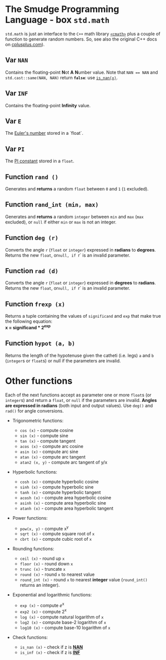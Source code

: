 # The Smudge Programming Language - box `std.math`
`std.math` is just an interface to the `C++` math library [`<cmath>`](http://www.cplusplus.com/reference/cmath/) plus a
couple of function to generate random numbers.
So, see also the original C++ docs on [cplusplus.com](http://www.cplusplus.com/reference/cmath/)).

## Var `NAN`
Contains the floating-point **N**ot **A** **N**umber value.
Note that `NAN == NAN` and `std.cast::same(NAN, NAN)` return **`false`**: use [`is_nan(x)`](stdmath.md#function-is_nan-).

## Var `INF`
Contains the floating-point **Infinity** value.

## Var `E`
The [Euler's number](https://en.wikipedia.org/wiki/E_(mathematical_constant)) stored in a `float`.

## Var `PI`
The [PI constant](https://en.wikipedia.org/wiki/Pi) stored in a `float`.

## Function `rand ()`
Generates and **returns** a random `float` between `0` and `1` (`1` excluded).

## Function `rand_int (min, max)`
Generates and **returns** a random `integer` between `min` and `max` (`max` excluded),
or `null` if either `min` or `max` is not an integer.

## Function `deg (r)`
Converts the angle `r` (`float` or `integer`) expressed in **radians** to **degrees**.
Returns the new `float`, or`null, if `r` is an invalid parameter.

## Function `rad (d)`
Converts the angle `r` (`float` or `integer`) expressed in **degrees** to **radians**.
Returns the new `float`, or`null, if `r` is an invalid parameter.

## Function `frexp (x)`
Returns a tuple containing the values of `significand` and `exp` that make true the following equation:<br>
**x = significand * 2<sup>exp</sup>**

## Function `hypot (a, b)`
Returns the length of the hypotenuse given the catheti (i.e. legs) `a` and `b` (`integer`s or `float`s) or null if the parameters are invalid.

# Other functions
Each of the next functions accept as parameter one or more `float`s (or `integer`s) and return a `float`, or `null` if the parameters are invalid. **Angles are expressed in radians** (both input and output values).
Use `deg()` and `rad()` for angle conversions.

- Trigonometric functions:
    - `cos (x)` - compute cosine
    - `sin (x)` - compute sine
    - `tan (x)` - compute tangent
    - `acos (x)` - compute arc cosine
    - `asin (x)` - compute arc sine
    - `atan (x)` - compute arc tangent
    - `atan2 (x, y)` - compute arc tangent of y/x

- Hyperbolic functions:
    - `cosh (x)` - compute hyperbolic cosine
    - `sinh (x)` - compute hyperbolic sine
    - `tanh (x)` - compute hyperbolic tangent
    - `acosh (x)` - compute area hyperbolic cosine
    - `asinh (x)` - compute area hyperbolic sine
    - `atanh (x)` - compute area hyperbolic tangent

- Power functions:
    - `pow(x, y)` - compute x<sup>y</sup>
    - `sqrt (x)` - compute square root of `x`
    - `cbrt (x)` - compute cubic root of `x`

- Rounding functions:
    - `ceil (x)` - round up `x`
    - `floor (x)` - round down `x`
    - `trunc (x)` - truncate `x`
    - `round (x)` - round `x` to nearest value
    - `round_int (x)` - round `x` to nearest **integer** value (`round_int()` returns an integer).

- Exponential and logarithmic functions:
    - `exp (x)` - compute _e_<sup>x</sup>
    - `exp2 (x)` - compute 2<sup>x</sup>
    - `log (x)` - compute natural logarithm of `x`
    - `log2 (x)` - compute base-2 logarithm of `x`
    - `log10 (x)` - compute base-10 logarithm of `x`

- Check functions:
    - `is_nan (x)` - check if z is [**NAN**](stdmath.md#var-nan)
    - `is_inf (x)` - check if z is [**INF**](stdmath.md#var-inf)
